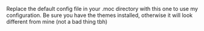 Replace the default config file in your .moc directory with this one to use my configuration. Be sure you have the themes installed, otherwise it will look different from mine (not a bad thing tbh)
